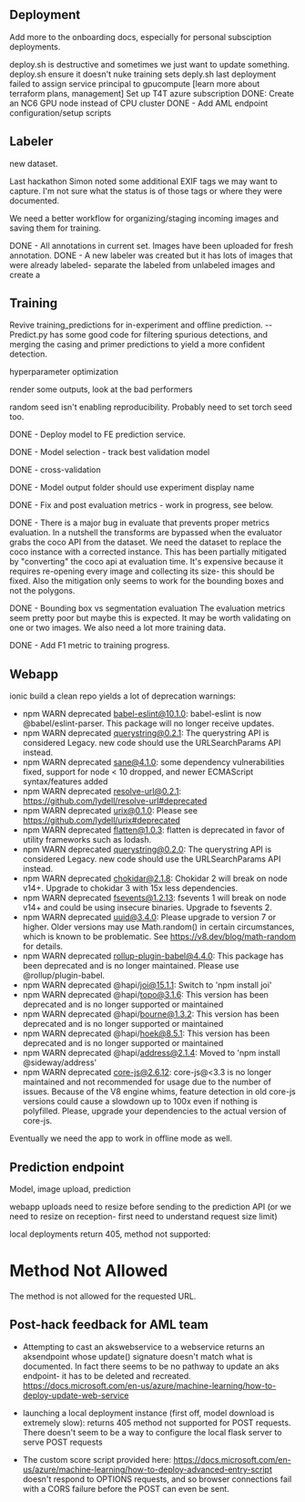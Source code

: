 ## Deployment

Add more to the onboarding docs, especially for personal subsciption deployments.

deploy.sh is destructive and sometimes we just want to update something.
deploy.sh ensure it doesn't nuke training sets
deply.sh last deployment failed to assign service principal to gpucompute
[learn more about terraform plans, management]
Set up T4T azure subscription
DONE: Create an NC6 GPU node instead of CPU cluster
DONE - Add AML endpoint configuration/setup scripts

## Labeler

new dataset.

Last hackathon Simon noted some additional EXIF tags we may want to capture. I'm not sure what the status is of those tags or where they were documented. 

We need a better workflow for organizing/staging incoming images and saving them for training.

DONE - All annotations in current set. Images have been uploaded for fresh annotation.
DONE - A new labeler was created but it has lots of images that were already labeled- separate the labeled from unlabeled images and create a 

## Training


Revive training_predictions for in-experiment and offline prediction. -- Predict.py has some good code for filtering spurious detections, and merging the casing and primer predictions to yield a more confident detection.

hyperparameter optimization

render some outputs, look at the bad performers

random seed isn't enabling reproducibility. Probably need to set torch seed too.

DONE - Deploy model to FE prediction service.

DONE - Model selection - track best validation model

DONE - cross-validation

DONE - Model output folder should use experiment display name

DONE - Fix and post evaluation metrics - work in progress, see below.

DONE - There is a major bug in evaluate that prevents proper metrics evaluation.  In a nutshell the transforms are bypassed when the evaluator grabs the coco API from the dataset. We need the dataset to replace the coco instance with a corrected instance. This has been partially mitigated by "converting" the coco api at evaluation time. It's expensive because it requires re-opening every image and collecting its size- this should be fixed.  Also the mitigation only seems to work for the bounding boxes and not the polygons.

DONE - Bounding box vs segmentation evaluation
The evaluation metrics seem pretty poor but maybe this is expected. It may be worth validating on one or two images. We also need a lot more training data.

DONE - Add F1 metric to training progress.

## Webapp
ionic build a clean repo yields a lot of deprecation warnings:

- npm WARN deprecated babel-eslint@10.1.0: babel-eslint is now @babel/eslint-parser. This package will no longer receive updates.
- npm WARN deprecated querystring@0.2.1: The querystring API is considered Legacy. new code should use the URLSearchParams API instead.
- npm WARN deprecated sane@4.1.0: some dependency vulnerabilities fixed, support for node < 10 dropped, and newer ECMAScript syntax/features added
- npm WARN deprecated resolve-url@0.2.1: https://github.com/lydell/resolve-url#deprecated
- npm WARN deprecated urix@0.1.0: Please see https://github.com/lydell/urix#deprecated
- npm WARN deprecated flatten@1.0.3: flatten is deprecated in favor of utility frameworks such as lodash.
- npm WARN deprecated querystring@0.2.0: The querystring API is considered Legacy. new code should use the URLSearchParams API instead.
- npm WARN deprecated chokidar@2.1.8: Chokidar 2 will break on node v14+. Upgrade to chokidar 3 with 15x less dependencies.
- npm WARN deprecated fsevents@1.2.13: fsevents 1 will break on node v14+ and could be using insecure binaries. Upgrade to fsevents 2.
- npm WARN deprecated uuid@3.4.0: Please upgrade  to version 7 or higher.  Older versions may use Math.random() in certain circumstances, which is known to be problematic.  See https://v8.dev/blog/math-random for details.
- npm WARN deprecated rollup-plugin-babel@4.4.0: This package has been deprecated and is no longer maintained. Please use @rollup/plugin-babel.
- npm WARN deprecated @hapi/joi@15.1.1: Switch to 'npm install joi'
- npm WARN deprecated @hapi/topo@3.1.6: This version has been deprecated and is no longer supported or maintained
- npm WARN deprecated @hapi/bourne@1.3.2: This version has been deprecated and is no longer supported or maintained
- npm WARN deprecated @hapi/hoek@8.5.1: This version has been deprecated and is no longer supported or maintained
- npm WARN deprecated @hapi/address@2.1.4: Moved to 'npm install @sideway/address'
- npm WARN deprecated core-js@2.6.12: core-js@<3.3 is no longer maintained and not recommended for usage due to the number of issues. Because of the V8 engine whims, feature detection in old core-js versions could cause a slowdown up to 100x even if nothing is polyfilled. Please, upgrade your dependencies to the actual version of core-js.

Eventually we need the app to work in offline mode as well.

## Prediction endpoint

Model, image upload, prediction

webapp uploads need to resize before sending to the prediction API (or we need to resize on reception- first need to understand request size limit)


local deployments return 405, method not supported:
<!DOCTYPE HTML PUBLIC "-//W3C//DTD HTML 3.2 Final//EN">
<title>405 Method Not Allowed</title>
<h1>Method Not Allowed</h1>
<p>The method is not allowed for the requested URL.</p>

## Post-hack feedback for AML team

- Attempting to cast an akswebservice to a webservice returns an aksendpoint whose update() signature doesn't match what is documented. In fact there seems to be no pathway to update an aks endpoint- it has to be deleted and recreated. https://docs.microsoft.com/en-us/azure/machine-learning/how-to-deploy-update-web-service

- launching a local deployment instance (first off, model download is extremely slow): returns 405 method not supported for POST requests. There doesn't seem to be a way to configure the local flask server to serve POST requests

- The custom score script provided here: https://docs.microsoft.com/en-us/azure/machine-learning/how-to-deploy-advanced-entry-script  doesn't respond to OPTIONS requests, and so browser connections fail with a CORS failure before the POST can even be sent.